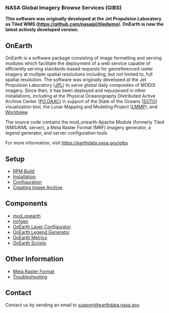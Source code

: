 ### NASA Global Imagery Browse Services (GIBS)

**This software was originally developed at the Jet Propulsion Laboratory as Tiled WMS (https://github.com/nasajpl/tiledwms).  OnEarth is now the latest actively developed version.**

## OnEarth

OnEarth is a software package consisting of image formatting and serving modules which facilitate the deployment of a web service capable of efficiently serving standards-based requests for georeferenced raster imagery at multiple spatial resolutions including, but not limited to, full spatial resolution.  The software was originally developed at the Jet Propulsion Laboratory ([JPL](http://www.jpl.nasa.gov/)) to serve global daily composites of MODIS imagery.  Since then, it has been deployed and repurposed in other installations, including at the Physical Oceanography Distributed Active Archive Center ([PO.DAAC](http://podaac.jpl.nasa.gov/)) in support of the State of the Oceans ([SOTO](http://podaac-tools.jpl.nasa.gov/soto-2d/)) visualization tool, the Lunar Mapping and Modeling Project ([LMMP](http://pub.lmmp.nasa.gov/LMMPUI/LMMP_CLIENT/LMMP.html)), and [Worldview](https://earthdata.nasa.gov/labs/worldview/).

The source code contains the mod_onearth Apache Module (formerly Tiled WMS/KML server), a Meta Raster Format (MRF) imagery generator, a legend generator, and server configuration tools

For more information, visit https://earthdata.nasa.gov/gibs

## Setup

* [RPM Build](doc/rpm_build.md)
* [Installation](doc/installation.md)
* [Configuration](doc/configuration.md)
* [Creating Image Archive](doc/archive.md)

## Components

* [mod_onearth](src/mod_onearth/README.md)
* [mrfgen](src/mrfgen/README.md)
* [OnEarth Layer Configurator](src/layer_config/README.md)
* [OnEarth Legend Generator](src/generate_legend/README.md)
* [OnEarth Metrics](src/onearth_logs/README.md)
* [OnEarth Scripts](src/scripts/README.md)

## Other Information

* [Meta Raster Format](https://github.com/nasa-gibs/mrf/blob/master/README.md)
* [Troubleshooting](doc/troubleshooting.md)

## Contact

Contact us by sending an email to
[support@earthdata.nasa.gov](mailto:support@earthdata.nasa.gov)
